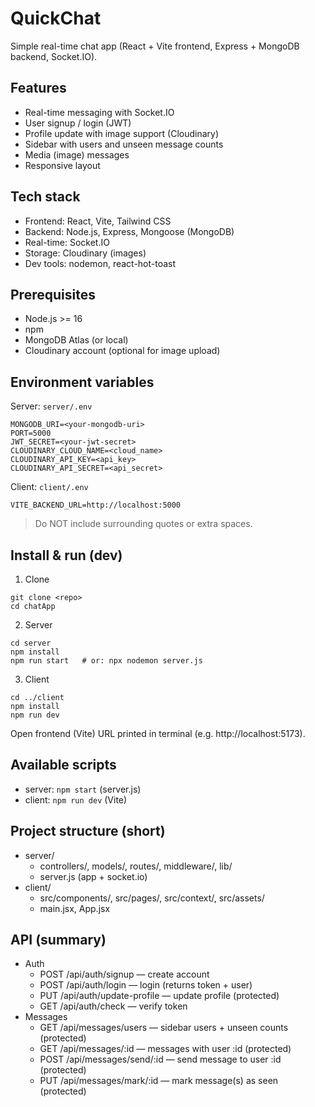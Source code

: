# QuickChat

Simple real-time chat app (React + Vite frontend, Express + MongoDB backend, Socket.IO).

## Features
- Real-time messaging with Socket.IO
- User signup / login (JWT)
- Profile update with image support (Cloudinary)
- Sidebar with users and unseen message counts
- Media (image) messages
- Responsive layout

## Tech stack
- Frontend: React, Vite, Tailwind CSS
- Backend: Node.js, Express, Mongoose (MongoDB)
- Real-time: Socket.IO
- Storage: Cloudinary (images)
- Dev tools: nodemon, react-hot-toast

## Prerequisites
- Node.js >= 16
- npm
- MongoDB Atlas (or local)
- Cloudinary account (optional for image upload)

## Environment variables

Server: `server/.env`
```
MONGODB_URI=<your-mongodb-uri>
PORT=5000
JWT_SECRET=<your-jwt-secret>
CLOUDINARY_CLOUD_NAME=<cloud_name>
CLOUDINARY_API_KEY=<api_key>
CLOUDINARY_API_SECRET=<api_secret>
```

Client: `client/.env`
```
VITE_BACKEND_URL=http://localhost:5000
```
> Do NOT include surrounding quotes or extra spaces.

## Install & run (dev)

1. Clone
```
git clone <repo>
cd chatApp
```

2. Server
```
cd server
npm install
npm run start   # or: npx nodemon server.js
```

3. Client
```
cd ../client
npm install
npm run dev
```

Open frontend (Vite) URL printed in terminal (e.g. http://localhost:5173).

## Available scripts
- server: `npm start` (server.js)
- client: `npm run dev` (Vite)

## Project structure (short)
- server/
  - controllers/, models/, routes/, middleware/, lib/
  - server.js (app + socket.io)
- client/
  - src/components/, src/pages/, src/context/, src/assets/
  - main.jsx, App.jsx

## API (summary)
- Auth
  - POST /api/auth/signup — create account
  - POST /api/auth/login — login (returns token + user)
  - PUT /api/auth/update-profile — update profile (protected)
  - GET /api/auth/check — verify token
- Messages
  - GET /api/messages/users — sidebar users + unseen counts (protected)
  - GET /api/messages/:id — messages with user :id (protected)
  - POST /api/messages/send/:id — send message to user :id (protected)
  - PUT /api/messages/mark/:id — mark message(s) as seen (protected)

